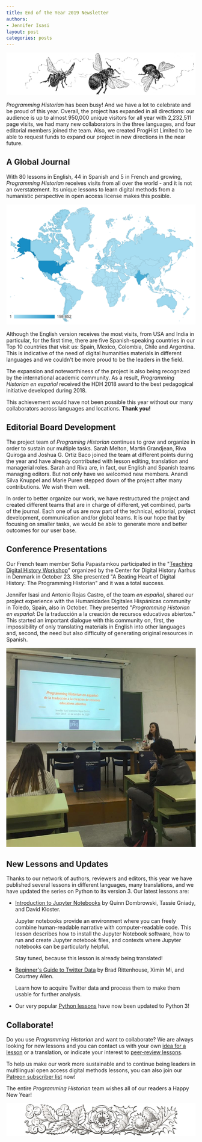 ```yaml
---
title: End of the Year 2019 Newsletter
authors: 
- Jennifer Isasi
layout: post
categories: posts
---
```





<img src="/images/blog/2019-12-30-newsletter/bees.jpg" alt="A drawing of three bees flying."/>


*Programming Historian* has been busy! And we have a lot to celebrate and be proud of this year. Overall, the project has expanded in all directions: our audience is up to almost 950,000 unique visitors for all year with 2,232,511 page visits, we had many new collaborators in the three languages, and four editorial members joined the team. Also, we created ProgHist Limited to be able to request funds to expand our project in new directions in the near future. 

## A Global Journal 

With 80 lessons in English, 44 in Spanish and 5 in French and growing, *Programming Historian* receives visits from all over the world - and it is not an overstatement. Its unique lessons to learn digital methods from a humanistic perspective in open access license makes this posible. 

<img src="/images/blog/2019-12-30-newsletter/map-online-visits-2019.png" alt="A world map with PH visits."/>

Although the English version receives the most visits, from USA and India in particular, for the first time, there are five Spanish-speaking countries in our Top 10 countries that visit us: Spain, Mexico, Colombia, Chile and Argentina. This is indicative of the need of digital humanities materials in different languages and we couldn't be more proud to be the leaders in the field. 

The expansion and noteworthiness of the project is also being recognized by the international academic community. As a result, *Programming Historian en español* received the HDH 2018 award to the best pedagogical initiative developed during 2018. 

This achievement would have not been possible this year without our many collaborators across languages and locations. **Thank you!** 



## Editorial Board Development 

The project team of *Programing Historian* continues to grow and organize in order to sustain our multiple tasks. Sarah Melton, Martin Grandjean, Riva Quiroga and Joshua G. Ortiz Baco joined the team at different points during the year and have already contributed with lesson editing, translation and managerial roles. Sarah and Riva are, in fact, our English and Spanish teams managing editors. But not only have we welcomed new members. Anandi Silva Knuppel and Marie Puren stepped down of the project after many contributions. We wish them well.

In order to better organize our work, we have restructured the project and created different teams that are in charge of different, yet combined, parts of the journal. Each one of us are now part of the technical, editorial, project development, communication and/or global teams. It is our hope that by focusing on smaller tasks, we would be able to generate more and better outcomes for our user base. 



## Conference Presentations

Our French team member Sofia Papastamkou participated in the "[Teaching Digital History Workshop](https://cas.au.dk/en/cedhar/events/show/artikel/teaching-digital-history-workshop-a-one-day-seminar/)" organized by the Center for Digital History Aarhus in Denmark in October 23. She presented "A Beating Heart of Digital History: The Programming Historian" and it was a total success. 

Jennifer Isasi and Antonio Rojas Castro, of the team *en español*, shared our project experience with the Humanidades Digitales Hispánicas community in Toledo, Spain, also in October. They presented "*Programming Historian en español*: De la traducción a la creación de recursos educativos abiertos." This started an important dialogue with this community on, first, the impossibility of only translating materials in English into other languages and, second, the need but also difficulty of generating original resources in Spanish. 

<img src="/images/blog/2019-12-30-newsletter/hdh-isasi.jpeg" alt="A photo of Jennifer Isasi at HDH."/>

## New Lessons and Updates

Thanks to our network of authors, reviewers and editors, this year we have published several lessons in different languages, many translations, and we have updated the series on Python to its version 3. Our latest lessons are: 

- [Introduction to Jupyter Notebooks](https://programminghistorian.org/en/lessons/jupyter-notebooks) by Quinn Dombrowski, Tassie Gniady, and David Kloster. 

  Jupyter notebooks provide an environment where you can freely combine human-readable narrative with computer-readable code. This lesson describes how to install the Jupyter Notebook software, how to run and create Jupyter notebook files, and contexts where Jupyter notebooks can be particularly helpful.

  Stay tuned, because this lesson is already being translated!

- [Beginner's Guide to Twitter Data](https://programminghistorian.org/en/lessons/beginners-guide-to-twitter-data) by Brad Rittenhouse, Ximin Mi, and Courtney Allen. 

  Learn how to acquire Twitter data and process them to make them usable for further analysis.

- Our very popular [Python lessons](https://programminghistorian.org/en/lessons/?topic=python) have now been updated to Python 3! 



## Collaborate!

Do you use *Programming Historian* and want to collaborate? We are always looking for new lessons and you can contact us with your own [idea for a lesson](https://programminghistorian.org/en/author-guidelines) or a translation, or indicate your interest to [peer-review lessons](https://programminghistorian.org/en/reviewer-guidelines).

To help us make our work more sustainable and to continue being leaders in multilingual open access digital methods lessons, you can also join our [Patreon subscriber list](https://www.patreon.com/theprogramminghistorian) now!



The entire *Programming Historian* team wishes all of our readers a Happy New Year!



<img src="/images/blog/2019-12-30-newsletter/flowers.jpg" alt="A banner of flowers."/>
